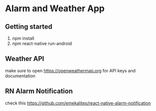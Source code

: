 # Alarm and Weather App



## Getting started
1. npm install
2. npm react-native run-android

## Weather API
make sure to open https://openweathermap.org for API keys and documentation

## RN Alarm Notification
check this https://github.com/emekalites/react-native-alarm-notification
